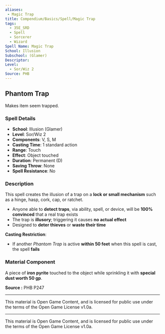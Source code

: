 ```yaml
---
aliases:
 - Magic Trap
title: Compendium/Basics/Spell/Magic Trap
tags:  
  - 35E_SRD  
  - Spell  
  - Sorcerer  
  - Wizard  
Spell Name: Magic Trap
School: Illusion
Subschool: (Glamer)
Descriptor: 
Level:  
  - Sor/Wiz 2  
Source: PHB
---
```


## Phantom Trap

Makes item seem trapped.

### Spell Details

- **School**: Illusion (Glamer)  
- **Level**: Sor/Wiz 2  
- **Components**: V, S, M  
- **Casting Time**: 1 standard action  
- **Range**: Touch  
- **Effect**: Object touched  
- **Duration**: Permanent (D)  
- **Saving Throw**: None  
- **Spell Resistance**: No  

### Description

This spell creates the illusion of a trap on a **lock or small mechanism** such as a hinge, hasp, cork, cap, or ratchet.

- Anyone able to **detect traps**, via ability, spell, or device, will be **100% convinced** that a real trap exists  
- The trap is **illusory**; triggering it causes **no actual effect**  
- Designed to **deter thieves** or **waste their time**

**Casting Restriction**:
- If another *Phantom Trap* is active **within 50 feet** when this spell is cast, the spell **fails**

### Material Component

A piece of **iron pyrite** touched to the object while sprinkling it with **special dust worth 50 gp**.


**Source :** PHB P247

---

This material is Open Game Content, and is licensed for public use under  
the terms of the Open Game License v1.0a.

---

This material is Open Game Content, and is licensed for public use under the terms of the Open Game License v1.0a.

